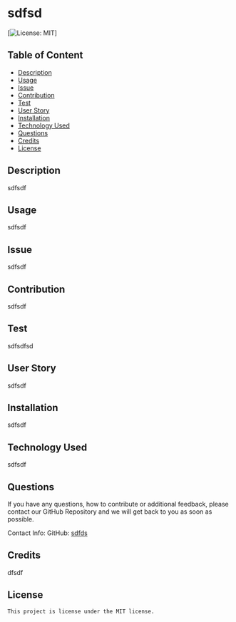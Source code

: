 
# sdfsd
[![License: MIT](https://img.shields.io/badge/License-MIT-yellow.svg)]
## Table of Content
  * [Description](#description)
  * [Usage](#usage)
  * [Issue](#issue)
  * [Contribution](#contribution)
  * [Test](#test)
  * [User Story](#user-story)
  * [Installation](#installation)
  * [Technology Used](#technology-used)
  * [Questions](#questions)
  * [Credits](#credits)
  * [License](#license)


## Description 
sdfsdf

## Usage
sdfsdf

## Issue
sdfsdf

## Contribution
sdfsdf

## Test
sdfsdfsd

## User Story
sdfsdf

## Installation
sdfsdf

## Technology Used
sdfsdf

## Questions
If you have any questions, how to contribute or additional feedback, please contact our GitHub Repository and we will get back to you as soon as possible.

Contact Info: 
GitHub: [sdfds](https://github.com/sdfds)
  
## Credits
dfsdf

 ## License
    
    This project is license under the MIT license.
